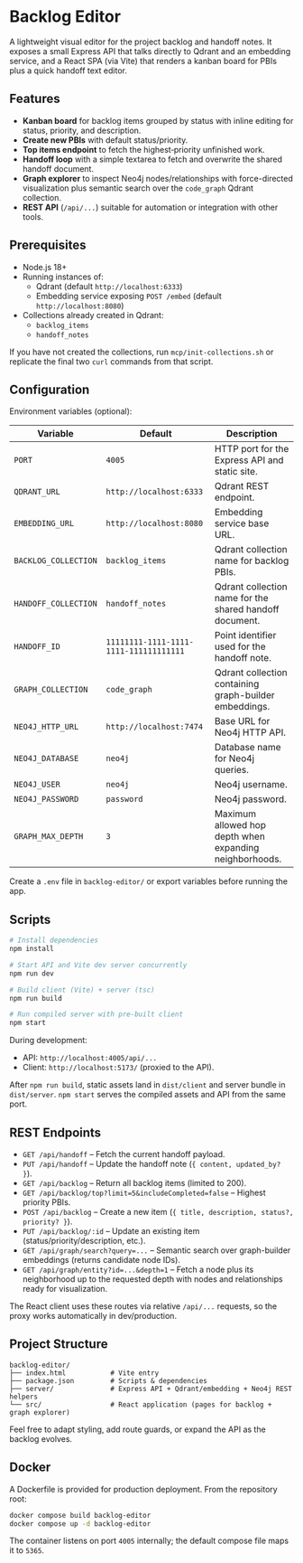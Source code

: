 # Backlog Editor

A lightweight visual editor for the project backlog and handoff notes. It exposes a small Express API that talks directly to Qdrant and an embedding service, and a React SPA (via Vite) that renders a kanban board for PBIs plus a quick handoff text editor.

## Features

- **Kanban board** for backlog items grouped by status with inline editing for status, priority, and description.
- **Create new PBIs** with default status/priority.
- **Top items endpoint** to fetch the highest‑priority unfinished work.
- **Handoff loop** with a simple textarea to fetch and overwrite the shared handoff document.
- **Graph explorer** to inspect Neo4j nodes/relationships with force-directed visualization plus semantic search over the `code_graph` Qdrant collection.
- **REST API** (`/api/...`) suitable for automation or integration with other tools.

## Prerequisites

- Node.js 18+
- Running instances of:
  - Qdrant (default `http://localhost:6333`)
  - Embedding service exposing `POST /embed` (default `http://localhost:8080`)
- Collections already created in Qdrant:
  - `backlog_items`
  - `handoff_notes`

If you have not created the collections, run `mcp/init-collections.sh` or replicate the final two `curl` commands from that script.

## Configuration

Environment variables (optional):

| Variable | Default | Description |
| --- | --- | --- |
| `PORT` | `4005` | HTTP port for the Express API and static site. |
| `QDRANT_URL` | `http://localhost:6333` | Qdrant REST endpoint. |
| `EMBEDDING_URL` | `http://localhost:8080` | Embedding service base URL. |
| `BACKLOG_COLLECTION` | `backlog_items` | Qdrant collection name for backlog PBIs. |
| `HANDOFF_COLLECTION` | `handoff_notes` | Qdrant collection name for the shared handoff document. |
| `HANDOFF_ID` | `11111111-1111-1111-1111-111111111111` | Point identifier used for the handoff note. |
| `GRAPH_COLLECTION` | `code_graph` | Qdrant collection containing graph-builder embeddings. |
| `NEO4J_HTTP_URL` | `http://localhost:7474` | Base URL for Neo4j HTTP API. |
| `NEO4J_DATABASE` | `neo4j` | Database name for Neo4j queries. |
| `NEO4J_USER` | `neo4j` | Neo4j username. |
| `NEO4J_PASSWORD` | `password` | Neo4j password. |
| `GRAPH_MAX_DEPTH` | `3` | Maximum allowed hop depth when expanding neighborhoods. |

Create a `.env` file in `backlog-editor/` or export variables before running the app.

## Scripts

```bash
# Install dependencies
npm install

# Start API and Vite dev server concurrently
npm run dev

# Build client (Vite) + server (tsc)
npm run build

# Run compiled server with pre-built client
npm start
```

During development:

- API: `http://localhost:4005/api/...`
- Client: `http://localhost:5173/` (proxied to the API).

After `npm run build`, static assets land in `dist/client` and server bundle in `dist/server`. `npm start` serves the compiled assets and API from the same port.

## REST Endpoints

- `GET /api/handoff` – Fetch the current handoff payload.
- `PUT /api/handoff` – Update the handoff note (`{ content, updated_by? }`).
- `GET /api/backlog` – Return all backlog items (limited to 200).
- `GET /api/backlog/top?limit=5&includeCompleted=false` – Highest priority PBIs.
- `POST /api/backlog` – Create a new item (`{ title, description, status?, priority? }`).
- `PUT /api/backlog/:id` – Update an existing item (status/priority/description, etc.).
- `GET /api/graph/search?query=...` – Semantic search over graph-builder embeddings (returns candidate node IDs).
- `GET /api/graph/entity?id=...&depth=1` – Fetch a node plus its neighborhood up to the requested depth with nodes and relationships ready for visualization.

The React client uses these routes via relative `/api/...` requests, so the proxy works automatically in dev/production.

## Project Structure

```
backlog-editor/
├── index.html           # Vite entry
├── package.json         # Scripts & dependencies
├── server/              # Express API + Qdrant/embedding + Neo4j REST helpers
└── src/                 # React application (pages for backlog + graph explorer)
```

Feel free to adapt styling, add route guards, or expand the API as the backlog evolves.

## Docker

A Dockerfile is provided for production deployment. From the repository root:

```bash
docker compose build backlog-editor
docker compose up -d backlog-editor
```

The container listens on port `4005` internally; the default compose file maps it to `5365`.
